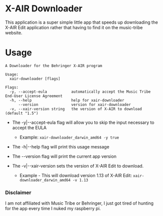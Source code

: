 # X-AIR Downloader

This application is a super simple little app that speeds up downloading the X-AIR Edit application rather that having to find it on the music-tribe website.

# Usage

```
A Downloader for the Behringer X-AIR program

Usage:
  xair-downloader [flags]

Flags:
  -y, --accept-eula           automatically accept the Music Tribe End-User License Agreement
  -h, --help                  help for xair-downloader
      --version               version for xair-downloader
  -v, --xair-version string   the version of X-AIR to download (default "1.5")
```

* The -y|--accept-eula flag will allow you to skip the input necessary to accept the EULA

  * Example: `xair-downloader_darwin_amd64 -y true`

* The -h|--help flag will print this usage message

* The --version flag will print the current app version

* The -v|--xair-version sets the version of X-AIR Edit to download.

  * Example - This will download version 1.13 of X-AIR Edit: `xair-downloader_darwin_amd64 -v 1.13`

### Disclaimer

I am not affiliated with Music Tribe or Behringer, I just got tired of hunting for the app every time I nuked my raspberry pi.